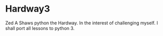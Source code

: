 # Hardway3
Zed A Shaws python the Hardway. In the interest of challenging myself. I shall port all lessons to python 3.
